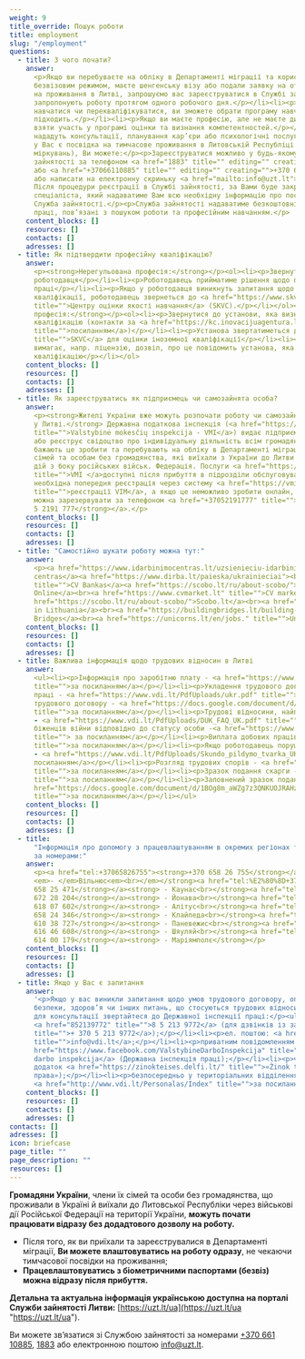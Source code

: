 ```yaml
---
weight: 9
title_override: Пошук роботи
title: employment
slug: "/employment"
questions:
  - title: З чого почати?
    answer:
      <p>Якщо ви перебуваєте на обліку в Департаменті міграції та користуєтесь
      безвізовим режимом, маєте шенгенську візу або подали заявку на отримання дозволу
      на проживання в Литві, запрошуємо вас зареєструватися в Службі зайнятості:</p><ul><li><p>Вам
      запропонують роботу протягом одного робочого дня.</p></li><li><p>Якщо ви хочете
      навчатися чи перекваліфікуватися, ви зможете обрати програму навчання, яка вам
      підходить.</p></li><li><p>Якщо ви маєте професію, але не маєте диплома, ви зможете
      взяти участь у програмі оцінки та визнання компетентностей.</p></li><li><p>Вам
      нададуть консультації, планування кар’єри або психологічні послуги.</p></li></ul><p>Якщо
      у Вас є посвідка на тимчасове проживання в Литовській Республіці (з гуманітарних
      міркувань), Ви можете:</p><p>Зареєструватися можливо у будь-якому відділенні Служби
      зайнятості за телефоном <a href="1883" title="" editing="" creating="">1883</a>
      або <a href="+37066110885" title="" editing="" creating="">+370 661 10885</a>,
      або написати на електронну скриньку <a href="mailto:info@uzt.lt">info@uzt.lt</a>.
      Після процедури реєстрації в Службі зайнятості, за Вами буде закріплено конкретного
      спеціаліста, який надаватиме Вам всю необхідну інформацію про послуги, які надає
      Служба зайнятості.</p><p>Служба зайнятості надаватиме безкоштовні послуги на ринку
      праці, пов’язані з пошуком роботи та професійним навчанням.</p>
    content_blocks: []
    resources: []
    contacts: []
    adresses: []
  - title: Як підтвердити професійну кваліфікацію?
    answer:
      <p><strong>Нерегульована професія:</strong></p><ol><li><p>Звернутися до
      роботодавця</p></li><li><p>Роботодавець прийматиме рішення щодо придатності до
      праці</p></li><li><p>Якщо у роботодавця виникнуть запитання щодо оцінки іноземної
      кваліфікації, роботодавець звернеться до <a href="https://www.skvc.lt/default/en/refugees-from-ukraine"
      title="">Центру оцінки якості навчання</a> (SKVC).</p></li></ol><p><strong>Регульована
      професія:</strong></p><ol><li><p>Звернутися до установи, яка визнає професійну
      кваліфікацію (контакти за <a href="https://kc.inovacijuagentura.lt/ukrainos-verslui/ukrainos-pilieciams-norintiems-dirbti-lietuvoje.html?lang=lt#:~:text=%D0%9A%D0%BE%D0%BD%D1%82%D0%B0%D0%BA%D1%82%D0%B8%20%D1%89%D0%BE%D0%B4%D0%BE%20%D0%B2%D0%B8%D0%B7%D0%BD%D0%B0%D0%BD%D0%BD%D1%8F%20%D1%80%D0%B5%D0%B3%D1%83%D0%BB%D1%8C%D0%BE%D0%B2%D0%B0%D0%BD%D0%B8%D1%85%20%D0%BF%D1%80%D0%BE%D1%84%D0%B5%D1%81%D1%96%D0%B9%3A"
      title="">посиланням</a>)</p></li><li><p>Установа звертатиметься до <a href="https://www.skvc.lt/default/en/refugees-from-ukraine"
      title="">SKVC</a> для оцінки іноземної кваліфікації</p></li><li><p>Якщо робота
      вимагає, напр. ліцензію, дозвіл, про це повідомить установа, яка визнала професійну
      кваліфікацію</p></li></ol>
    content_blocks: []
    resources: []
    contacts: []
    adresses: []
  - title: Як зареєструватись як підприємець чи самозайнята особа?
    answer:
      <p><strong>Жителі України вже можуть розпочати роботу чи самозайнятість
      у Литві.</strong> Державна податкова інспекція (<a href="https://www.vmi.lt/evmi/en/home"
      title="">Valstybinė mokesčių inspekcija - VMI</a>) видає підприємницькі свідоцтва
      або реєструє свідоцтво про індивідуальну діяльність всім громадянам України, які
      бажають це зробити та перебувають на обліку в Департаменті міграції, членам їхніх
      сімей та особам без громадянства, які виїхали з України до Литви внаслідок військових
      дій з боку російських військ. Федерація. Послуги <a href="https://vmi.nemo-q.se/Booking/Booking/Index/vmi"
      title="">VMI </a>доступні після прибуття в підрозділи обслуговування. Для відвідування
      необхідна попередня реєстрація через систему <a href="https://vmi.nemo-q.se/Booking/Booking/Index/vmi"
      title="">реєстрації VIM</a>, а якщо це неможливо зробити онлайн, час прибуття
      можна зарезервувати за телефоном <a href="+37052191777" title=""><strong>+370
      5 2191 777</strong></a>.</p>
    content_blocks: []
    resources: []
    contacts: []
    adresses: []
  - title: "Самостійно шукати роботу можна тут:"
    answer:
      <p><a href="https://www.idarbinimocentras.lt/uzsienieciu-idarbinimas-lietuvoje/darbuotojai-is-ukrainos/">Įdarbinimo
      centras</a><a href="https://www.dirba.lt/paieska/ukrainieciai"><br></a><a href="https://ua.cvbankas.lt/"
      title="">CV Bankas</a><a href="https://scobo.lt/ru/about-scobo/"><br></a><a href="https://cvonline.lt/lt/search?limit=20&amp;offset=0&amp;suitableForRefugees=true">CV
      Online</a><br><a href="https://www.cvmarket.lt" title="">CV market</a><br><a href="https://www.dirba.lt/paieska/ukrainieciai">Dirba.lt</a><br><a
      href="https://scobo.lt/ru/about-scobo/">Scobo.lt</a><br><a href="https://workinlithuania.lt/">Work
      in Lithuania</a><br><a href="https://buildingbridges.lt/building-bridges-ukraine/">Building
      Bridges</a><br><a href="https://unicorns.lt/en/jobs." title="">Unicorns</a></p>
    content_blocks: []
    resources: []
    contacts: []
    adresses: []
  - title: Важлива інформація щодо трудових відносин в Литві
    answer:
      <ul><li><p>Інформація про заробітню плату - <a href="https://www.vdi.lt/PdfUploads/DU_UK.pdf"
      title="">за посиланням</a></p></li><li><p>Укладення трудового договору й умови
      праці - <a href="https://www.vdi.lt/PdfUploads/ukr.pdf" title="">за посиланням</a></p></li><li><p>Зразок
      трудового договору - <a href="https://docs.google.com/document/d/1mhK3DrG3XzPakIGqFFxhLvvYPzd-rhb2/edit"
      title="">за посиланням</a></p></li><li><p>Трудові відносини, найпоширеніші запитання
      - <a href="https://www.vdi.lt/PdfUploads/DUK_FAQ_UK.pdf" title="">за посиланням</a></p></li><li><p>Підтримка
      біженців війни відповідно до статусу особи -<a href="https://www.vdi.lt/PdfUploads/Parama_UKR.pdf"
      title=""> за посиланням</a></p></li><li><p>Виплата добових працівникам - <a href="https://www.vdi.lt/PdfUploads/Del_dienpinigiu_UK.pdf"
      title="">за посиланням</a></p></li><li><p>Якщо роботодавець порушує Трудовий кодекс
      - <a href="https://www.vdi.lt/PdfUploads/Skundo_pildymo_tvarka_UK.pdf" title="">за
      посиланням</a></p></li><li><p>Розгляд трудових спорів - <a href="https://www.vdi.lt/PdfUploads/DGK_pildymo_tvarka_LDC_UK.pdf"
      title="">за посиланням</a></p></li><li><p>Зразок подання скарги - <a href="https://docs.google.com/document/d/1xixoE4NmcGaaExP70hsykn3_9WAglJcc/edit"
      title="">за посиланням</a></p></li><li><p>Заповнений зразок подання скарги - <a
      href="https://docs.google.com/document/d/1BOg8m_aWZg7z3QNKUOJRAHzrc28OnInK/edit"
      title="">за посиланням</a></p></li></ul>
    content_blocks: []
    resources: []
    contacts: []
    adresses: []
  - title:
      "Інформація про допомогу з працевлаштуванням в окремих регіонах та містах
      за номерами:"
    answer:
      <p><a href="tel:+37065826755"><strong>+370 658 26 755</strong></a><strong>
      <em>- </em>Вільнюс<em><br></em></strong><a href="tel:%E2%80%8D+37065825471"><strong><em>‍</em>+370
      658 25 471</strong></a><strong> - Каунас<br></strong><a href="tel:+37067228204"><strong>+370
      672 28 204</strong></a><strong> - Йонава<br></strong><a href="tel:+37061807602"><strong>+370
      618 07 602</strong></a><strong> - Алітус<br></strong><a href="tel:+37065824346"><strong>+370
      658 24 346</strong></a><strong> - Клайпеда<br></strong><a href="tel:+37061038727"><strong>+370
      610 38 727</strong></a><strong> - Паневежис<br></strong><a href="tel:+37061646608"><strong>+370
      616 46 608</strong></a><strong> - Шяуляй<br></strong><a href="tel:+37061400179"><strong>+370
      614 00 179</strong></a><strong> - Маріямполє</strong></p>
    content_blocks: []
    resources: []
    contacts: []
    adresses: []
  - title: Якщо у Вас є запитання
    answer:
      '<p>Якщо у вас виникли запитання щодо умов трудового договору, оплати праці,
      безпеки, здоров’я чи інших питань, що стосуються трудових відносин, будь ласка,
      для консультації звертайтеся до Державної інспекції праці:</p><ul><li><p>тел:
      <a href="852139772" title="">8 5 213 9772</a> (для дзвінків із закордону <a href="+37052139772"
      title="">+ 370 5 213 9772</a>);</p></li><li><p>ел. поштою: <a href="info@vdi.lt"
      title="">info@vdi.lt</a>;</p></li><li><p>приватним повідомленням у Facebook <a
      href="https://www.facebook.com/ValstybineDarboInspekcija" title="">Valstybinė
      darbo inspekcija</a> (Державна інспекція праці);</p></li><li><p>через мобільний
      додаток <a href="https://zinokteises.delfi.lt/" title="">«Žinok teises»</a> («Знай
      права»);</p></li><li><p>безпосередньо у територіальних відділеннях установи -
      <a href="http://www.vdi.lt/Personalas/Index" title="">за посиланням</a>.</p></li></ul>'
    content_blocks: []
    resources: []
    contacts: []
    adresses: []
contacts: []
adresses: []
icon: briefcase
page_title: ""
page_description: ""
resources: []
---
```


**Громадяни України**, члени їх сімей та особи без громадянства, що проживали в Україні й виїхали до Литовської Республіки через військові дії Російської Федерації на території України, **можуть почати працювати відразу без додадтового дозволу на роботу.**

- Після того, як ви приїхали та зареєструвалися в Департаменті міграції, **Ви можете влаштовуватись на роботу одразу**, не чекаючи тимчасової посвідки на проживання;
- **Працевлаштовуватись з біометричними паспортами (безвіз) можна відразу після прибуття.**

**Детальна та актуальна інформація українською доступна на порталі Служби зайнятості Литви:** [https://uzt.lt/ua](https://uzt.lt/ua "https://uzt.lt/ua").

Ви можете зв’язатися зі Службою зайнятості за номерами [+370 661 10885](tel:+37066110885), [1883](tel:1883) або електронною поштою [info@uzt.lt](mailto:info@uzt.lt).
